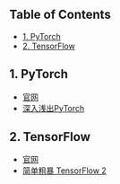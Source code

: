 <!-- # <center> # Awesome Resources </center> -->
<!-- omit in toc -->

## Table of Contents <!-- omit in toc -->

- [1. PyTorch](#1-pytorch)
- [2. TensorFlow](#2-tensorflow)

## 1. PyTorch

- [官网](https://pytorch.org/)
- [深入浅出PyTorch](https://datawhalechina.github.io/thorough-pytorch/)


## 2. TensorFlow

- [官网](https://www.tensorflow.org/?hl=zh-cn)
- [简单粗暴 TensorFlow 2](https://tf.wiki/zh_hans/)

